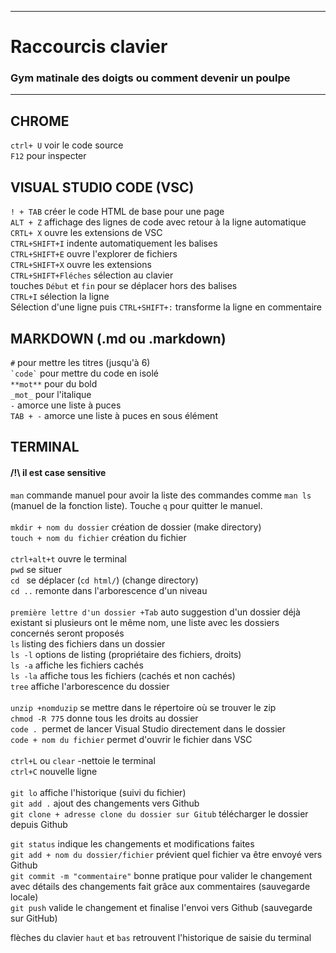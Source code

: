

<!-- On respecte le markdown des copains sinon paf obligé de recopier en markdown deux chansons de Johnny -->
***

# Raccourcis clavier
### Gym matinale des doigts ou comment devenir un poulpe

***



CHROME
-------
`ctrl+ U` voir le code source <br>
 `F12` pour inspecter<br>


VISUAL STUDIO CODE (VSC)
-----------
`! + TAB` créer le code HTML de base pour une page <br>
`ALT + Z` affichage des lignes de code avec retour à la ligne automatique <br>
`CRTL+ X` ouvre les extensions de VSC <br>
`CTRL+SHIFT+I` indente automatiquement les balises <br>
`CTRL+SHIFT+E` ouvre l'explorer de fichiers <br>
`CTRL+SHIFT+X` ouvre les extensions <br>
`CTRL+SHIFT+Fléches` sélection au clavier <br>
touches `Début` et `fin` pour se déplacer hors des balises <br>
`CTRL+I` sélection la ligne <br>
Sélection d'une ligne puis `CTRL+SHIFT+:` transforme la ligne en commentaire <br>


MARKDOWN (.md ou .markdown)
---------
`#` pour mettre les titres (jusqu'à 6)  <br>
`` `code` `` pour mettre du code en isolé <br>
`**mot**` pour du bold <br>
`_mot_` pour l'italique <br>
`-` amorce une liste à puces <br>
`TAB + -` amorce une liste à puces en sous élément <br>



TERMINAL
--------

#### /!\ il est case sensitive
`man` commande manuel pour avoir la liste des commandes comme `man ls` (manuel de la fonction liste). Touche `q` pour quitter le manuel. <br>
 <br>
`mkdir + nom du dossier` création de dossier (make directory) <br>
`touch + nom du fichier` création du fichier <br>
 <br>
`ctrl+alt+t` ouvre le terminal <br>
`pwd` se situer <br>
`cd ` se déplacer (`cd html/`) (change directory) <br>
`cd ..` remonte dans l'arborescence d'un niveau <br>
<br>
`première lettre d'un dossier +Tab` auto suggestion d'un dossier déjà existant si plusieurs ont le même nom, une liste avec les dossiers concernés seront proposés<br>
`ls` listing des fichiers dans un dossier <br>
`ls -l` options de listing (propriétaire des fichiers, droits) <br>
`ls -a` affiche les fichiers cachés <br>
`ls -la` affiche tous les fichiers (cachés et non cachés) <br>
`tree` affiche l'arborescence du dossier <br>
 <br>
`unzip +nomduzip` se mettre dans le répertoire où se trouver le zip <br>
`chmod -R 775` donne tous les droits au dossier <br>
`code . `permet de lancer Visual Studio directement dans le dossier <br>
`code + nom du fichier` permet d'ouvrir le fichier dans VSC <br>
 <br>
`ctrl+L` ou `clear` -nettoie le terminal <br>
`ctrl+C` nouvelle ligne <br>
 <br>
`git lo` affiche l'historique (suivi du fichier) <br>
`git add .` ajout des changements vers Github <br>
`git clone + adresse clone du dossier sur Gitub` télécharger le dossier depuis Github <br>

`git status` indique les changements et modifications faites <br>
`git add + nom du dossier/fichier` prévient quel fichier va être envoyé vers Github <br>
`git commit -m "commentaire"` bonne pratique pour valider le changement avec détails des changements fait grâce aux commentaires (sauvegarde locale) <br>
`git push` valide le changement et finalise l'envoi vers Github (sauvegarde sur GitHub) <br>

flèches du clavier `haut` et `bas` retrouvent l'historique de saisie du terminal <br>



